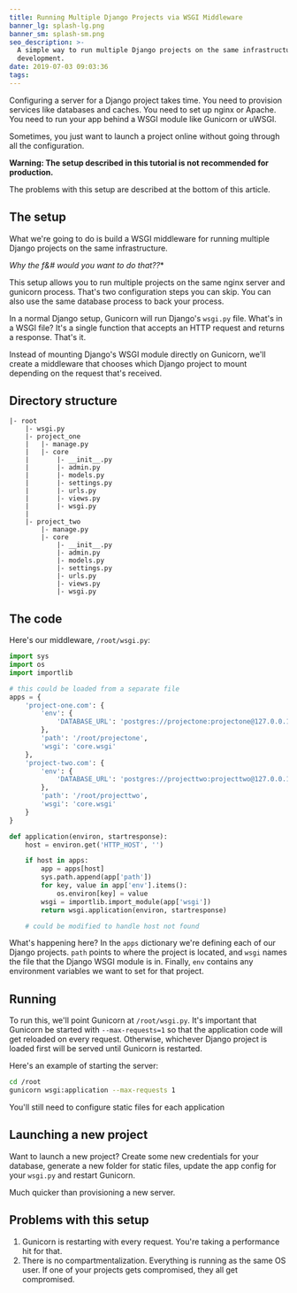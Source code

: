 ```yaml
---
title: Running Multiple Django Projects via WSGI Middleware
banner_lg: splash-lg.png
banner_sm: splash-sm.png
seo_description: >-
  A simple way to run multiple Django projects on the same infrastructure during
  development.
date: 2019-07-03 09:03:36
tags:
---
```



Configuring a server for a Django project takes time.  You need to provision services like databases and caches.  You need to set up nginx or Apache.  You need to run your app behind a WSGI module like Gunicorn or uWSGI.

Sometimes, you just want to launch a project online without going through all the configuration.

**Warning: The setup described in this tutorial is not recommended for production.**  

The problems with this setup are described at the bottom of this article.


## The setup

What we're going to do is build a WSGI middleware for running multiple Django projects on the same infrastructure.

**Why the f*&# would you want to do that??**

This setup allows you to run multiple projects on the same nginx server and gunicorn process.  That's two configuration steps you can skip.  You can also use the same database process to back your process.

In a normal Django setup, Gunicorn will run Django's `wsgi.py` file.  What's in a WSGI file?  It's a single function that accepts an HTTP request and returns a response.  That's it.

Instead of mounting Django's WSGI module directly on Gunicorn, we'll create a middleware that chooses which Django project to mount depending on the request that's received.


## Directory structure

```
|- root
    |- wsgi.py
    |- project_one
    |   |- manage.py
    |   |- core
    |       |- __init__.py
    |       |- admin.py
    |       |- models.py
    |       |- settings.py
    |       |- urls.py
    |       |- views.py
    |       |- wsgi.py
    |
    |- project_two
        |- manage.py
        |- core
            |- __init__.py
            |- admin.py
            |- models.py
            |- settings.py
            |- urls.py
            |- views.py
            |- wsgi.py
```


## The code

Here's our middleware, `/root/wsgi.py`:

```python
import sys
import os
import importlib

# this could be loaded from a separate file
apps = {
    'project-one.com': {
        'env': {
            'DATABASE_URL': 'postgres://projectone:projectone@127.0.0.1:5432/projectone'
        },
        'path': '/root/projectone',
        'wsgi': 'core.wsgi'
    },
    'project-two.com': {
        'env': {
            'DATABASE_URL': 'postgres://projecttwo:projecttwo@127.0.0.1:5432/projecttwo'
        },
        'path': '/root/projecttwo',
        'wsgi': 'core.wsgi'
    }
}

def application(environ, startresponse):
    host = environ.get('HTTP_HOST', '')

    if host in apps:
        app = apps[host]
        sys.path.append(app['path'])
        for key, value in app['env'].items():
            os.environ[key] = value
        wsgi = importlib.import_module(app['wsgi'])
        return wsgi.application(environ, startresponse)

    # could be modified to handle host not found
```

What's happening here?  In the `apps` dictionary we're defining each of our Django projects.  `path` points to where the project is located, and `wsgi` names the file that the Django WSGI module is in.  Finally, `env` contains any environment variables we want to set for that project.

## Running

To run this, we'll point Gunicorn at `/root/wsgi.py`.  It's important that Gunicorn be started with `--max-requests=1` so that the application code will get reloaded on every request.  Otherwise, whichever Django project is loaded first will be served until Gunicorn is restarted.

Here's an example of starting the server:

```bash
cd /root
gunicorn wsgi:application --max-requests 1
```

You'll still need to configure static files for each application


## Launching a new project

Want to launch a new project?  Create some new credentials for your database, generate a new folder for static files, update the app config for your `wsgi.py` and restart Gunicorn.

Much quicker than provisioning a new server.


## Problems with this setup

1. Gunicorn is restarting with every request.  You're taking a performance hit for that.
2. There is no compartmentalization.  Everything is running as the same OS user.  If one of your projects gets compromised, they all get compromised.